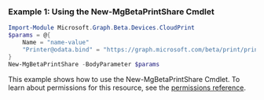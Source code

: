 ### Example 1: Using the New-MgBetaPrintShare Cmdlet
```powershell
Import-Module Microsoft.Graph.Beta.Devices.CloudPrint
$params = @{
	Name = "name-value"
	"Printer@odata.bind" = "https://graph.microsoft.com/beta/print/printers/{id}"
}
New-MgBetaPrintShare -BodyParameter $params
```
This example shows how to use the New-MgBetaPrintShare Cmdlet.
To learn about permissions for this resource, see the [permissions reference](/graph/permissions-reference).
